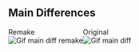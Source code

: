 ## Main Differences
<div style="display: flex">
  <div style="display: flex; flex-direction: column">
    <span>Remake</span>
    <img src="https://github.com/Thalisu/Kenzie-Blog-Remake/assets/137633813/86b66a97-7c3f-436f-b6ee-27f1195d58d1" alt="Gif main diff remake">
  </div>
  <div style="display: flex; flex-direction: column">
    <span>Original</span>
    <img src="https://github.com/Thalisu/Kenzie-Blog-Remake/assets/137633813/ae666c7e-d84e-4277-8fda-624afc0e78d3" alt="Gif main diff"> 
  </div>
</div>


